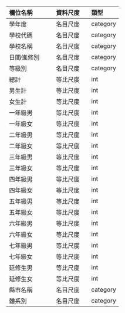 |欄位名稱          |資料尺度            |類型         |
|:----------------|:------------------|:------------|
|學年度            |名目尺度            |category    |
|學校代碼          |名目尺度            |category    |
|學校名稱          |名目尺度            |category    |
|日間∕進修別       |名目尺度            |category    |
|等級別           |名目尺度             |category    |
|總計             |等比尺度　           |int         |
|男生計           |等比尺度             |int         |
|女生計           |等比尺度             |int         |
|一年級男         |等比尺度              |int        |
|一年級女         |等比尺度              |int        |
|二年級男         |等比尺度              |int        |
|二年級女         |等比尺度              |int        |
|三年級男         |等比尺度              |int        |
|三年級女         |等比尺度              |int        |
|四年級男　　　    |等比尺度              |int         |
|四年級女         |等比尺度              |int        |
|五年級男         |等比尺度              |int        |
|五年級女         |等比尺度              |int        |
|六年級男         |等比尺度              |int        |
|六年級女         |等比尺度              |int        |
|七年級男         |等比尺度              |int        |
|七年級女         |等比尺度              |int        |
|延修生男         |等比尺度              |int        |
|延修生女         |等比尺度              |int        |
|縣市名稱         |名目尺度              |category   |
|體系別           |名目尺度              |category   |


